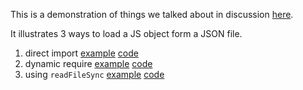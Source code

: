 This is a demonstration of things we talked about in discussion [here](https://github.com/graphile/postgraphile-lambda-example/issues/16).

It illustrates 3 ways to load a JS object form a JSON file.

1. direct import [example](https://test-now-json.now.sh/api/require) [code](https://github.com/konsumer/test-now-json/blob/master/api/require.js)
2. dynamic require [example](https://test-now-json.now.sh/api/bad_import) [code](https://github.com/konsumer/test-now-json/blob/master/api/bad_import.js)
3. using `readFileSync` [example](https://test-now-json.now.sh/api/fs) [code](https://github.com/konsumer/test-now-json/blob/master/api/fs.js)

